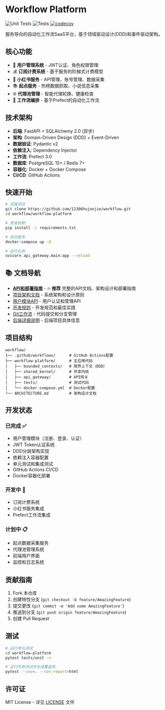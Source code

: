 # Workflow Platform

![Unit Tests](https://github.com/12306hujunjie/workflow/actions/workflows/unit-tests.yml/badge.svg)
![Tests](https://github.com/12306hujunjie/workflow/actions/workflows/test.yml/badge.svg)
[![codecov](https://codecov.io/gh/12306hujunjie/workflow/branch/master/graph/badge.svg)](https://codecov.io/gh/12306hujunjie/workflow)

服务导向的自动化工作流SaaS平台，基于领域驱动设计(DDD)和事件驱动架构。

## 核心功能

- 🔐 **用户管理系统** - JWT认证、角色权限管理
- 💰 **订阅计费系统** - 基于服务的阶梯式计费模型
- 📱 **小红书服务** - API管理、账号管理、数据采集
- 📚 **起点服务** - 热榜数据抓取、小说信息采集
- 🌐 **代理池管理** - 智能代理轮换、健康检查
- 🔄 **工作流编排** - 基于Prefect的自动化工作流

## 技术架构

- **后端**: FastAPI + SQLAlchemy 2.0 (异步)
- **架构**: Domain-Driven Design (DDD) + Event-Driven
- **数据验证**: Pydantic v2
- **依赖注入**: Dependency Injector
- **工作流**: Prefect 3.0
- **数据库**: PostgreSQL 15+ / Redis 7+
- **容器化**: Docker + Docker Compose
- **CI/CD**: GitHub Actions

## 快速开始

```bash
# 克隆项目
git clone https://github.com/12306hujunjie/workflow.git
cd workflow/workflow-platform

# 安装依赖
pip install -r requirements.txt

# 启动服务
docker-compose up -d

# 运行应用
uvicorn api_gateway.main:app --reload
```

## 📚 文档导航

- **[API和部署指南](docs/API_AND_DEPLOYMENT_GUIDE.md)** - 🔥 **推荐** 完整的API文档、架构设计和部署指南
- [项目架构文档](ARCHITECTURE.md) - 系统架构和设计原则
- [用户模块API](docs/user-module-api.md) - 用户认证和管理API
- [开发规则](docs/workflow/DEVELOPMENT_RULES.md) - 开发规范和最佳实践
- [Git工作流](docs/workflow/GIT_WORKFLOW.md) - 代码提交和分支管理
- [后端详细说明](workflow-platform/README.md) - 后端项目具体信息

## 项目结构

```
workflow/
├── .github/workflows/      # GitHub Actions配置
├── workflow-platform/      # 主应用代码
│   ├── bounded_contexts/   # 限界上下文（DDD）
│   ├── shared_kernel/      # 共享内核
│   ├── api_gateway/        # API网关
│   ├── tests/              # 测试代码
│   └── docker-compose.yml  # Docker配置
└── ARCHITECTURE.md         # 架构设计文档
```

## 开发状态

### 已完成 ✅
- 用户管理模块（注册、登录、认证）
- JWT Token认证系统
- DDD分层架构实现
- 依赖注入容器配置
- 单元测试和集成测试
- GitHub Actions CI/CD
- Docker容器化部署

### 开发中 🚧
- 订阅计费系统
- 小红书服务集成
- Prefect工作流集成

### 计划中 📋
- 起点数据采集服务
- 代理池管理系统
- 前端用户界面
- 监控和日志系统

## 贡献指南

1. Fork 本仓库
2. 创建特性分支 (`git checkout -b feature/AmazingFeature`)
3. 提交更改 (`git commit -m 'Add some AmazingFeature'`)
4. 推送到分支 (`git push origin feature/AmazingFeature`)
5. 创建 Pull Request

## 测试

```bash
# 运行单元测试
cd workflow-platform
pytest tests/unit -v

# 运行所有测试并生成覆盖率
pytest --cov=. --cov-report=html
```

## 许可证

MIT License - 详见 [LICENSE](LICENSE) 文件